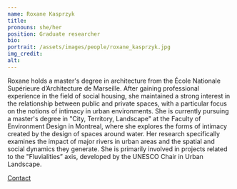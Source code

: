 ```yaml
---
name: Roxane Kasprzyk
title:
pronouns: she/her
position: Graduate researcher
bio:
portrait: /assets/images/people/roxane_kasprzyk.jpg
img_credit:
alt:
---
```

Roxane holds a master's degree in architecture from the École Nationale Supérieure d’Architecture de Marseille. After gaining professional experience in the field of social housing, she maintained a strong interest in the relationship between public and private spaces, with a particular focus on the notions of intimacy in urban environments. She is currently pursuing a master's degree in "City, Territory, Landscape" at the Faculty of Environment Design in Montreal, where she explores the forms of intimacy created by the design of spaces around water. Her research specifically examines the impact of major rivers in urban areas and the spatial and social dynamics they generate. She is primarily involved in projects related to the "Fluvialities” axis, developed by the UNESCO Chair in Urban Landscape.

[Contact](https://www.linkedin.com/in/roxane-kasprzyk-5b725923a/)
